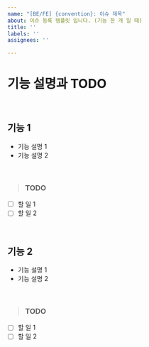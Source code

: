 ```yaml
---
name: "[BE/FE] {convention}: 이슈 제목"
about: 이슈 등록 템플릿 입니다. (기능 한 개 일 때)
title: ''
labels: ''
assignees: ''

---
```


# 기능 설명과 TODO

<br>

## 기능 1
- 기능 설명 1
- 기능 설명 2

<br>

> ### TODO

- [ ] 할 일 1
- [ ] 할 일 2

<br>
 
## 기능 2
- 기능 설명 1
- 기능 설명 2

<br>

> ### TODO


- [ ] 할 일 1
- [ ] 할 일 2

<br>
